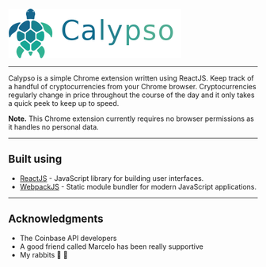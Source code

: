 
![crypto_the_turtle](./assets/calypso_header_350x100.png)

****       
Calypso is a simple Chrome extension written using ReactJS.
Keep track of a handful of cryptocurrencies from your Chrome browser.
Cryptocurrencies regularly change in price throughout the course of the day and it only takes a quick peek to keep up to speed.   

**Note.** This Chrome extension currently requires no browser permissions as it handles no personal data.

****
## Built using

* [ReactJS](https://reactjs.org/docs/getting-started.html) - JavaScript library for building user interfaces.
* [WebpackJS](https://webpack.js.org/) - Static module bundler for modern JavaScript applications.


****
## Acknowledgments

* The Coinbase API developers
* A good friend called Marcelo has been really supportive
* My rabbits :rabbit: :rabbit:
